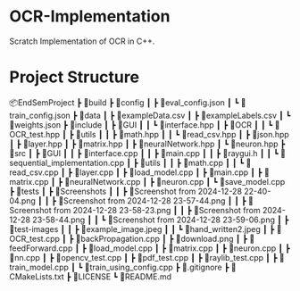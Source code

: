# OCR-Implementation
Scratch Implementation of OCR in C++.

# Project Structure

📦EndSemProject
 ┣ 📂build
 ┣ 📂config
 ┃ ┣ 📜eval_config.json
 ┃ ┗ 📜train_config.json
 ┣ 📂data
 ┃ ┣ 📜exampleData.csv
 ┃ ┣ 📜exampleLabels.csv
 ┃ ┗ 📜weights.json
 ┣ 📂include
 ┃ ┣ 📂GUI
 ┃ ┃ ┗ 📜interface.hpp
 ┃ ┣ 📂OCR
 ┃ ┃ ┗ 📜OCR_test.hpp
 ┃ ┣ 📂utils
 ┃ ┃ ┣ 📜math.hpp
 ┃ ┃ ┗ 📜read_csv.hpp
 ┃ ┣ 📜json.hpp
 ┃ ┣ 📜layer.hpp
 ┃ ┣ 📜matrix.hpp
 ┃ ┣ 📜neuralNetwork.hpp
 ┃ ┗ 📜neuron.hpp
 ┣ 📂src
 ┃ ┣ 📂GUI
 ┃ ┃ ┣ 📜interface.cpp
 ┃ ┃ ┣ 📜main.cpp
 ┃ ┃ ┣ 📜raygui.h
 ┃ ┃ ┗ 📜sequential_implementation.cpp
 ┃ ┣ 📂utils
 ┃ ┃ ┣ 📜math.cpp
 ┃ ┃ ┗ 📜read_csv.cpp
 ┃ ┣ 📜layer.cpp
 ┃ ┣ 📜load_model.cpp
 ┃ ┣ 📜main.cpp
 ┃ ┣ 📜matrix.cpp
 ┃ ┣ 📜neuralNetwork.cpp
 ┃ ┣ 📜neuron.cpp
 ┃ ┗ 📜save_model.cpp
 ┣ 📂tests
 ┃ ┣ 📂Screenshots
 ┃ ┃ ┣ 📜Screenshot from 2024-12-28 22-40-04.png
 ┃ ┃ ┣ 📜Screenshot from 2024-12-28 23-57-44.png
 ┃ ┃ ┣ 📜Screenshot from 2024-12-28 23-58-23.png
 ┃ ┃ ┣ 📜Screenshot from 2024-12-28 23-58-44.png
 ┃ ┃ ┗ 📜Screenshot from 2024-12-28 23-59-06.png
 ┃ ┣ 📂test-images
 ┃ ┃ ┣ 📜example_image.jpeg
 ┃ ┃ ┗ 📜hand_written2.jpeg
 ┃ ┣ 📜OCR_test.cpp
 ┃ ┣ 📜backPropagation.cpp
 ┃ ┣ 📜download.png
 ┃ ┣ 📜feedForward.cpp
 ┃ ┣ 📜load_model.cpp
 ┃ ┣ 📜matrix.cpp
 ┃ ┣ 📜neuron.cpp
 ┃ ┣ 📜nn.cpp
 ┃ ┣ 📜opencv_test.cpp
 ┃ ┣ 📜pdf_test.cpp
 ┃ ┣ 📜raylib_test.cpp
 ┃ ┣ 📜train_model.cpp
 ┃ ┗ 📜train_using_config.cpp
 ┣ 📜.gitignore
 ┣ 📜CMakeLists.txt
 ┣ 📜LICENSE
 ┗ 📜README.md